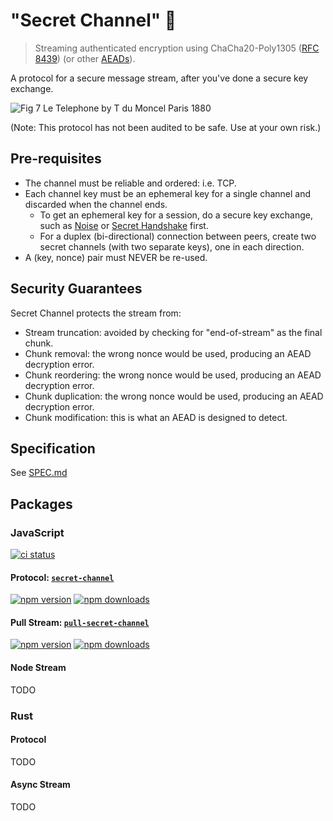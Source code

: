 # "Secret Channel" 🤫

> Streaming authenticated encryption using ChaCha20-Poly1305 ([RFC 8439](https://datatracker.ietf.org/doc/html/rfc8439)) (or other [AEADs](https://libsodium.gitbook.io/doc/secret-key_cryptography/aead)).

A protocol for a secure message stream, after you've done a secure key exchange.

![Fig 7 Le Telephone by T du Moncel Paris 1880](./tin-can-telephone.jpg)

(Note: This protocol has not been audited to be safe. Use at your own risk.)

## Pre-requisites

- The channel must be reliable and ordered: i.e. TCP.
- Each channel key must be an ephemeral key for a single channel and discarded when the channel ends.
  - To get an ephemeral key for a session, do a secure key exchange, such as [Noise](https://noiseprotocol.org/noise.html) or [Secret Handshake](https://dominictarr.github.io/secret-handshake-paper/shs.pdf) first.
  - For a duplex (bi-directional) connection between peers, create two secret channels (with two separate keys), one in each direction.
- A (key, nonce) pair must NEVER be re-used.

## Security Guarantees

Secret Channel protects the stream from:

- Stream truncation: avoided by checking for "end-of-stream" as the final chunk.
- Chunk removal: the wrong nonce would be used, producing an AEAD decryption error.
- Chunk reordering: the wrong nonce would be used, producing an AEAD decryption error.
- Chunk duplication: the wrong nonce would be used, producing an AEAD decryption error.
- Chunk modification: this is what an AEAD is designed to detect.

## Specification

See [SPEC.md](./SPEC.md)

## Packages

### JavaScript

[![ci status](https://img.shields.io/github/actions/workflow/status/ahdinosaur/secret-channel/node.js.yml?style=flat-square)](https://github.com/ahdinosaur/secret-channel/actions/workflows/node.js.yml?query=branch%3Amain)

#### Protocol: [`secret-channel`](./js/secret-channel)

[![npm version](https://img.shields.io/npm/v/secret-channel.svg?style=flat-square)](https://www.npmjs.com/package/secret-channel) [![npm downloads](https://img.shields.io/npm/dt/secret-channel?style=flat-square)](https://www.npmjs.com/package/secret-channel)

#### Pull Stream: [`pull-secret-channel`](./js/pull-secret-channel)

[![npm version](https://img.shields.io/npm/v/pull-secret-channel.svg?style=flat-square)](https://www.npmjs.com/package/pull-secret-channel) [![npm downloads](https://img.shields.io/npm/dt/pull-secret-channel?style=flat-square)](https://www.npmjs.com/package/pull-secret-channel)

#### Node Stream

TODO

### Rust

#### Protocol

TODO

#### Async Stream

TODO
